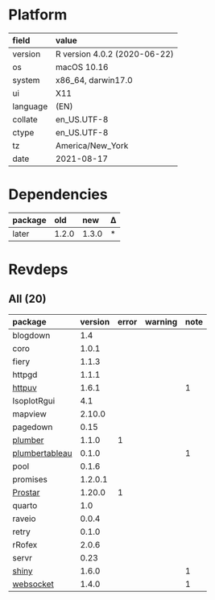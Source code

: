 # Platform

|field    |value                        |
|:--------|:----------------------------|
|version  |R version 4.0.2 (2020-06-22) |
|os       |macOS  10.16                 |
|system   |x86_64, darwin17.0           |
|ui       |X11                          |
|language |(EN)                         |
|collate  |en_US.UTF-8                  |
|ctype    |en_US.UTF-8                  |
|tz       |America/New_York             |
|date     |2021-08-17                   |

# Dependencies

|package |old   |new   |Δ  |
|:-------|:-----|:-----|:--|
|later   |1.2.0 |1.3.0 |*  |

# Revdeps

## All (20)

|package                                      |version |error |warning |note |
|:--------------------------------------------|:-------|:-----|:-------|:----|
|blogdown                                     |1.4     |      |        |     |
|coro                                         |1.0.1   |      |        |     |
|fiery                                        |1.1.3   |      |        |     |
|httpgd                                       |1.1.1   |      |        |     |
|[httpuv](problems.md#httpuv)                 |1.6.1   |      |        |1    |
|IsoplotRgui                                  |4.1     |      |        |     |
|mapview                                      |2.10.0  |      |        |     |
|pagedown                                     |0.15    |      |        |     |
|[plumber](problems.md#plumber)               |1.1.0   |1     |        |     |
|[plumbertableau](problems.md#plumbertableau) |0.1.0   |      |        |1    |
|pool                                         |0.1.6   |      |        |     |
|promises                                     |1.2.0.1 |      |        |     |
|[Prostar](problems.md#prostar)               |1.20.0  |1     |        |     |
|quarto                                       |1.0     |      |        |     |
|raveio                                       |0.0.4   |      |        |     |
|retry                                        |0.1.0   |      |        |     |
|rRofex                                       |2.0.6   |      |        |     |
|servr                                        |0.23    |      |        |     |
|[shiny](problems.md#shiny)                   |1.6.0   |      |        |1    |
|[websocket](problems.md#websocket)           |1.4.0   |      |        |1    |


